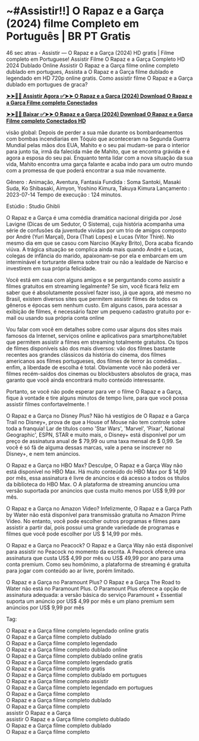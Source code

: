# ~#Assistir!!] O Rapaz e a Garça (2024) filme Completo em Português | BR PT Gratis

46 sec atras - Assistir — O Rapaz e a Garça (2024) HD gratis | Filme completo em Portuguese! Assistir Filme O Rapaz e a Garça Completo HD 2024 Dublado Online Assistir O Rapaz e a Garça filme online completo dublado em portugues, Assista a O Rapaz e a Garça filme dublado e legendado em HD 720p online gratis. Como assistir filme O Rapaz e a Garça dublado em portugues de graca?

**[➤➤🔴📱 Assistir Agora ✅➤➤ O Rapaz e a Garça (2024) Download O Rapaz e a Garça Filme completo Conectados](https://cinematix.download/pt/movie/508883)**

**[➤➤🔴📱 Baixar ✅➤➤ O Rapaz e a Garça (2024) Download O Rapaz e a Garça Filme completo Conectados HD](https://cinematix.download/pt/movie/508883)**


visão global:
Depois de perder a sua mãe durante os bombardeamentos com bombas incendiarias em Tóquio que aconteceram na Segunda Guerra Mundial pelas mãos dos EUA, Mahito e o seu pai mudam-se para o interior para junto tia, irmã da falecida mãe de Mahito, que se encontra grávida e é agora a esposa do seu pai. Enquanto tenta lidar com a nova situação da sua vida, Mahito encontra uma garça falante e acaba indo para um outro mundo com a promessa de que poderá encontrar a sua mãe novamente.

Gênero      : Animação, Aventura, Fantasia
Fundida      : Soma Santoki, Masaki Suda, Ko Shibasaki, Aimyon, Yoshino Kimura, Takuya Kimura
Lançamento    : 2023-07-14
Tempo de execução : 124 minutos.

Estúdio : Studio Ghibli 

O Rapaz e a Garça é uma comédia dramática nacional dirigida por José Lavigne (Dicas de um Sedutor, O Sistema), cuja história acompanha uma série de confusões da juventude vividas por um trio de amigos composto por André (Yuri Marçal), Dora (Thati Lopes) e Lucas (Vitor Thiré). No mesmo dia em que se casou com Narciso (Kayky Brito), Dora acaba ficando viúva. A trágica situação se complica ainda mais quando André e Lucas, colegas de infância do marido, apaixonam-se por ela e embarcam em um interminável e torturante dilema sobre trair ou não a lealdade de Narciso e investirem em sua própria felicidade.

Você está em casa com alguns amigos e se perguntando como assistir a filmes gratuitos em streaming legalmente? Se sim, você ficará feliz em saber que é absolutamente possível fazer isso, já que agora, até mesmo no Brasil, existem diversos sites que permitem assistir filmes de todos os gêneros e épocas sem nenhum custo. Em alguns casos, para acessar a exibição de filmes, é necessário fazer um pequeno cadastro gratuito por e-mail ou usando sua própria conta online

Vou falar com você em detalhes sobre como usar alguns dos sites mais famosos da Internet, serviços online e aplicativos para smartphone/tablet que permitem assistir a filmes em streaming totalmente gratuitos. Os tipos de filmes disponíveis são dos mais diversos: vão dos filmes bastante recentes aos grandes clássicos da história do cinema, dos filmes americanos aos filmes portugueses, dos filmes de terror às comédias... enfim, a liberdade de escolha é total. Obviamente você não poderá ver filmes recém-saídos dos cinemas ou blockbusters absolutos de graça, mas garanto que você ainda encontrará muito conteúdo interessante.

Portanto, se você não pode esperar para ver o filme O Rapaz e a Garça, fique à vontade e tire alguns minutos de tempo livre, para que você possa assistir filmes confortavelmente. !

O Rapaz e a Garça no Disney Plus? Não há vestígios de O Rapaz e a Garça Trail no Disney+, prova de que a House of Mouse não tem controle sobre toda a franquia! Lar de títulos como 'Star Wars', 'Marvel', 'Pixar', National Geographic', ESPN, STAR e muito mais, o Disney+ está disponível por um preço de assinatura anual de $ 79,99 ou uma taxa mensal de $ 0,99. Se você é só fã de alguma dessas marcas, vale a pena se inscrever no Disney+, e nem tem anúncios.

O Rapaz e a Garça no HBO Max? Desculpe, O Rapaz e a Garça Way não está disponível no HBO Max. Há muito conteúdo do HBO Max por $ 14,99 por mês, essa assinatura é livre de anúncios e dá acesso a todos os títulos da biblioteca do HBO Max. O A plataforma de streaming anunciou uma versão suportada por anúncios que custa muito menos por US$ 9,99 por mês.

O Rapaz e a Garça no Amazon Video? Infelizmente, O Rapaz e a Garça Path by Water não está disponível para transmissão gratuita no Amazon Prime Video. No entanto, você pode escolher outros programas e filmes para assistir a partir daí, pois possui uma grande variedade de programas e filmes que você pode escolher por US $ 14,99 por mês.

O Rapaz e a Garça no Peacock? O Rapaz e a Garça Way não está disponível para assistir no Peacock no momento da escrita. A Peacock oferece uma assinatura que custa US$ 4,99 por mês ou US$ 49,99 por ano para uma conta premium. Como seu homônimo, a plataforma de streaming é gratuita para jogar com conteúdo ao ar livre, porém limitado.

O Rapaz e a Garça no Paramount Plus? O Rapaz e a Garça The Road to Water não está no Paramount Plus. O Paramount Plus oferece a opção de assinatura adequada: a versão básica do serviço Paramount + Essential suporta um anúncio por US$ 4,99 por mês e um plano premium sem anúncios por US$ 9,99 por mês

Tag:

O Rapaz e a Garça filme completo legendado online gratis<br>
O Rapaz e a Garça filme completo dublado<br>
O Rapaz e a Garça filme completo legendado<br>
O Rapaz e a Garça filme completo dublado online<br>
O Rapaz e a Garça filme completo dublado online gratis<br>
O Rapaz e a Garça filme completo legendado gratis<br>
O Rapaz e a Garça filme completo gratis<br>
O Rapaz e a Garça filme completo dublado em portugues<br>
O Rapaz e a Garça filme completo assistir<br>
O Rapaz e a Garça filme completo legendado em portugues<br>
O Rapaz e a Garça filme completo<br>
O Rapaz e a Garça filme completo dublado<br>
O Rapaz e a Garça filme completo<br>
assistir O Rapaz e a Garça<br>
assistir O Rapaz e a Garça filme completo dublado<br>
O Rapaz e a Garça filme completo dublado<br>
O Rapaz e a Garça filme completo<br>
